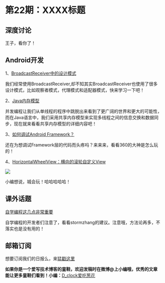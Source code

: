 # 第22期：XXXX标题

## 深度讨论

[]()

王子，看你了！

## Android开发

1、[BroadcastReceiver中的设计模式](http://blog.csdn.net/tiefeng0606/article/details/51499199)

我们经常使用BroadcastReceiver,却不知其实BroadcastReceiver也使用了很多设计模式，比如观察者模式，代理模式和适配器模式，快来学习一下吧！

2、[Java内存模型](http://blog.csdn.net/u013256816/article/details/51510815)

并发编程让我们从单线程的程序中跳脱出来看到了更广阔的世界和更大的可能性，而在Java语言中，我们采用共享内存模型来实现多线程之间的信息交换和数据同步，现在就来看看共享内存模型的详细内容吧！

3、[如何调试Android Framework？](http://weishu.me/2016/05/30/how-to-debug-android-framework/)

还在为想调试Framework层的代码而头疼吗？来来来，看看360的大神是怎么玩的！

4、[HorizontalWheelView：横向的滚轮自定义View](https://github.com/shchurov/HorizontalWheelView)

![](https://camo.githubusercontent.com/ee6124cc259de10d4a4f6bfbc06ff3c06728803b/687474703a2f2f692e67697068792e636f6d2f764831715378637742424f69512e676966)

小编想说，城会玩！哈哈哈哈哈！

## 课外话题

[自学编程这几点非常重要](http://mp.weixin.qq.com/s?__biz=MzA4NTQwNDcyMA==&mid=2650661865&idx=1&sn=085e2be66714763b5550c54e9253883a&scene=1&srcid=0608n05z9DtT3zHuSoeOM3YR#wechat_redirect)

自学编程的开发者们注意了，看看stormzhang的建议。注意哦，方法论再多，不落实也是没有用的！


## 邮箱订阅

想要订阅我们的日报么，来[猛戳这里](http://list.qq.com/cgi-bin/qf_invite?id=d469993d2c888e971c0fbb2309c4d84256968386b126b967)

**如果你是一个爱写技术博客的童鞋，欢迎发稿时在微博@上小编哦，优秀的文章能让更多童鞋们看到！小编：**[D_clock爱吃葱花](http://weibo.com/2480694892/profile?rightmod=1&wvr=6&mod=personinfo&is_all=1)

